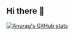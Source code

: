 ## Hi there 👋

[![Anurag's GitHub stats](https://github-readme-stats.vercel.app/apineon4icks44=anuraghazra)](https://github.com/anuraghazra/github-readme-stats)

<!--
**neon4icks44/neon4icks44** is a ✨ _special_ ✨ repository because its `README.md` (this file) appears on your GitHub profile.

Here are some ideas to get you started:

- 🔭 I’m currently working on ...
- 🌱 I’m currently learning ...
- 👯 I’m looking to collaborate on ...
- 🤔 I’m looking for help with ...
- 💬 Ask me about ...
- 📫 How to reach me: ...
- 😄 Pronouns: ...
- ⚡ Fun fact: ...
-->

